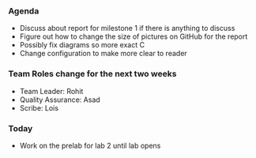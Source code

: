 
### Agenda
  * Discuss about report for milestone 1 if there is anything to discuss
  * Figure out how to change the size of pictures on GitHub for the report
  * Possibly fix diagrams so more exact C
  * Change configuration to make more clear to reader

### Team Roles change for the next two weeks
  * Team Leader: Rohit
  * Quality Assurance: Asad
  * Scribe: Lois

### Today
  * Work on the prelab for lab 2 until lab opens
  


